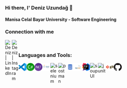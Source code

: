 ### Hi there, I' Deniz Uzundağ 👋

<h4> Manisa Celal Bayar University - Software Engineering</h4>



### Connection with me
  

  
[<img align="left" alt="Deniz | LinkedIn" width="22px" src="https://cdn.jsdelivr.net/npm/simple-icons@v3/icons/linkedin.svg" />][linkedin]
[<img align="left" alt="Deniz | Instagram" width="22px" src="https://cdn.jsdelivr.net/npm/simple-icons@v3/icons/instagram.svg" />][instagram]



<br>

### Languages and Tools:

[<img align="left" alt="Visual Studio Code" width="26px" src="https://raw.githubusercontent.com/github/explore/80688e429a7d4ef2fca1e82350fe8e3517d3494d/topics/visual-studio-code/visual-studio-code.png" />][VsCode]
[<img align="left" alt="C#" width="26px" src="https://raw.githubusercontent.com/github/explore/80688e429a7d4ef2fca1e82350fe8e3517d3494d/topics/csharp/csharp.png" />][c#]
[<img align="left" alt=".net" width="26px" src="https://raw.githubusercontent.com/github/explore/93d8a67084f94b2a444e510199a6e7622e5b09a3/topics/dotnet/dotnet.png" />][.net]
[<img align="left" alt="java" width="26px" src="https://raw.githubusercontent.com/github/explore/80688e429a7d4ef2fca1e82350fe8e3517d3494d/topics/java/java.png" />][java]
[<img align="left" alt="selenium" width="26px" src="https://upload.wikimedia.org/wikipedia/commons/d/d5/Selenium_Logo.png" />][selenium]
[<img align="left" alt="postman" width="26px" src="https://res.cloudinary.com/postman/image/upload/t_team_logo/v1629869194/team/2893aede23f01bfcbd2319326bc96a6ed0524eba759745ed6d73405a3a8b67a8" />][postman]
[<img align="left" alt="SQL" width="26px" src="https://raw.githubusercontent.com/github/explore/80688e429a7d4ef2fca1e82350fe8e3517d3494d/topics/sql/sql.png" />][sql]
[<img align="left" alt="MySQL" width="26px" src="https://raw.githubusercontent.com/github/explore/80688e429a7d4ef2fca1e82350fe8e3517d3494d/topics/mysql/mysql.png" />][mysql]
[<img align="left" alt="intellijIdea" width="26px" src="https://raw.githubusercontent.com/github/explore/caa262eeb858e81282d6f651d6eef1f8730b54ba/topics/intellij-idea/intellij-idea.png" />][idea]
[<img align="left" alt="soupUI" width="26px" src="https://img.informer.com/icons_mac/png/128/466/466217.png"/>][soupUI]
[<img align="left" alt="junit" width="26px" src="https://media.vlpt.us/post-images/dvmflstm/5833f800-14ad-11ea-90e2-9568aa518b84/junit5.png"/>][junit]
[<img align="left" alt="Git" width="26px" src="https://raw.githubusercontent.com/github/explore/80688e429a7d4ef2fca1e82350fe8e3517d3494d/topics/git/git.png" />][git]
[<img align="left" alt="GitHub" width="26px" src="https://raw.githubusercontent.com/github/explore/78df643247d429f6cc873026c0622819ad797942/topics/github/github.png" />][github]

<br>




[linkedin]: https://www.linkedin.com/in/deniz-uzundag/
[instagram]: https://www.instagram.com/denizuzndag/
[VsCode]: https://code.visualstudio.com/
[c#]:https://www.w3schools.com/cs/index.php
[.net]:https://dotnet.microsoft.com/
[selenium]:https://www.selenium.dev/
[java]: https://www.java.com/tr/
[postman]:https://www.postman.com/home
[mysql]:https://dev.mysql.com/downloads/mysql/
[sql]:https://www.microsoft.com/en-us/sql-server
[idea]:https://www.jetbrains.com/idea/
[soupUI]:https://www.soapui.org/
[junit]:https://junit.org/junit5/
[git]:https://git-scm.com/
[github]:https://github.com/

